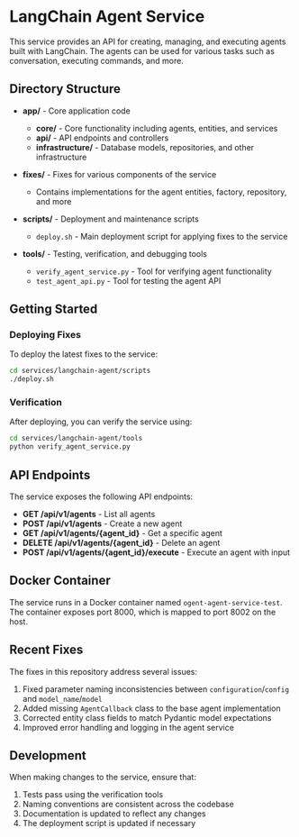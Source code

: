 # LangChain Agent Service

This service provides an API for creating, managing, and executing agents built with LangChain. The agents can be used for various tasks such as conversation, executing commands, and more.

## Directory Structure

- **app/** - Core application code
  - **core/** - Core functionality including agents, entities, and services
  - **api/** - API endpoints and controllers
  - **infrastructure/** - Database models, repositories, and other infrastructure

- **fixes/** - Fixes for various components of the service
  - Contains implementations for the agent entities, factory, repository, and more

- **scripts/** - Deployment and maintenance scripts
  - `deploy.sh` - Main deployment script for applying fixes to the service

- **tools/** - Testing, verification, and debugging tools
  - `verify_agent_service.py` - Tool for verifying agent functionality
  - `test_agent_api.py` - Tool for testing the agent API

## Getting Started

### Deploying Fixes

To deploy the latest fixes to the service:

```bash
cd services/langchain-agent/scripts
./deploy.sh
```

### Verification

After deploying, you can verify the service using:

```bash
cd services/langchain-agent/tools
python verify_agent_service.py
```

## API Endpoints

The service exposes the following API endpoints:

- **GET /api/v1/agents** - List all agents
- **POST /api/v1/agents** - Create a new agent
- **GET /api/v1/agents/{agent_id}** - Get a specific agent
- **DELETE /api/v1/agents/{agent_id}** - Delete an agent
- **POST /api/v1/agents/{agent_id}/execute** - Execute an agent with input

## Docker Container

The service runs in a Docker container named `ogent-agent-service-test`. The container exposes port 8000, which is mapped to port 8002 on the host.

## Recent Fixes

The fixes in this repository address several issues:

1. Fixed parameter naming inconsistencies between `configuration`/`config` and `model_name`/`model`
2. Added missing `AgentCallback` class to the base agent implementation
3. Corrected entity class fields to match Pydantic model expectations
4. Improved error handling and logging in the agent service

## Development

When making changes to the service, ensure that:

1. Tests pass using the verification tools
2. Naming conventions are consistent across the codebase
3. Documentation is updated to reflect any changes
4. The deployment script is updated if necessary 